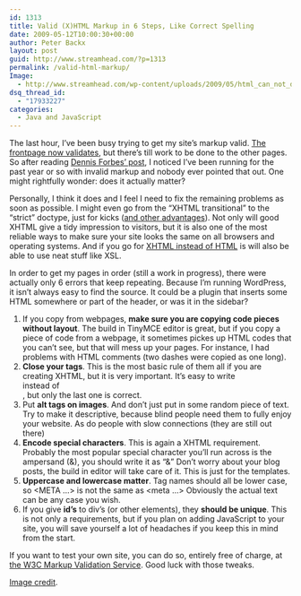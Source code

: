 ```yaml
---
id: 1313
title: Valid (X)HTML Markup in 6 Steps, Like Correct Spelling
date: 2009-05-12T10:00:30+00:00
author: Peter Backx
layout: post
guid: http://www.streamhead.com/?p=1313
permalink: /valid-html-markup/
Image:
  - http://www.streamhead.com/wp-content/uploads/2009/05/html_can_not_do_that.png
dsq_thread_id:
  - "17933227"
categories:
  - Java and JavaScript
---
```

The last hour, I&#8217;ve been busy trying to get my site&#8217;s markup valid. <a title="HTML validation" href="http://validator.w3.org/check?uri=http%3A%2F%2Fwww.streamhead.com%2F&charset=(detect+automatically)&doctype=Inline&group=0" target="_blank">The frontpage now validates</a>, but there&#8217;s till work to be done to the other pages. So after reading <a title="HTML Purity, does it matter?" href="http://www.yafla.com/dforbes/HTML_Purity__Does_it_matter/" target="_blank">Dennis Forbes&#8217; post</a>, I noticed I&#8217;ve been running for the past year or so with invalid markup and nobody ever pointed that out. One might rightfully wonder: does it actually matter?

Personally, I think it does and I feel I need to fix the remaining problems as soon as possible. I might even go from the &#8220;XHTML transitional&#8221; to the &#8220;strict&#8221; doctype, just for kicks (<a title="Transitional vs. Strict Markup" href="http://24ways.org/2005/transitional-vs-strict-markup" target="_blank">and other advantages</a>). Not only will good XHTML give a tidy impression to visitors, but it is also one of the most reliable ways to make sure your site looks the same on all browsers and operating systems. And if you go for <a title="HTML versus XHTML" href="http://www.webstandards.org/learn/articles/askw3c/oct2003/" target="_blank">XHTML instead of HTML</a> is will also be able to use neat stuff like XSL.

In order to get my pages in order (still a work in progress), there were actually only 6 errors that keep repeating. Because I&#8217;m running WordPress, it isn&#8217;t always easy to find the source. It could be a plugin that inserts some HTML somewhere or part of the header, or was it in the sidebar?

  1. If you copy from webpages, **make sure you are copying code pieces without layout**. The build in TinyMCE editor is great, but if you copy a piece of code from a webpage, it sometimes pickes up HTML codes that you can&#8217;t see, but that will mess up your pages. For instance, I had problems with HTML comments (two dashes were copied as one long).
  2. **Close your tags**. This is the most basic rule of them all if you are creating XHTML, but it is very important. It&#8217;s easy to write <br> instead of <br/>, but only the last one is correct.
  3. Put **alt tags on images**. And don&#8217;t just put in some random piece of text. Try to make it descriptive, because blind people need them to fully enjoy your website. As do people with slow connections (they are still out there)
  4. **Encode special characters**. This is again a XHTML requirement. Probably the most popular special character you&#8217;ll run across is the ampersand (&), you should write it as &#8220;&&#8221; Don&#8217;t worry about your blog posts, the build in editor will take care of it. This is just for the templates.
  5. **Uppercase and lowercase matter**. Tag names should all be lower case, so <META &#8230;> is not the same as <meta &#8230;> Obviously the actual text can be any case you wish.
  6. If you give **id&#8217;s** to div&#8217;s (or other elements), they **should be unique**. This is not only a requirements, but if you plan on adding JavaScript to your site, you will save yourself a lot of headaches if you keep this in mind from the start.

If you want to test your own site, you can do so, entirely free of charge, at <a title="W3C Markup Validation Service" href="http://validator.w3.org/" target="_blank">the W3C Markup Validation Service</a>. Good luck with those tweaks.

<a title="Flickr Photo: html can not do that" href="http://www.flickr.com/photos/thefangmonster/490423135/" target="_blank">Image credit</a>.

<!-- AddThis Advanced Settings generic via filter on the_content -->

<!-- AddThis Share Buttons generic via filter on the_content -->